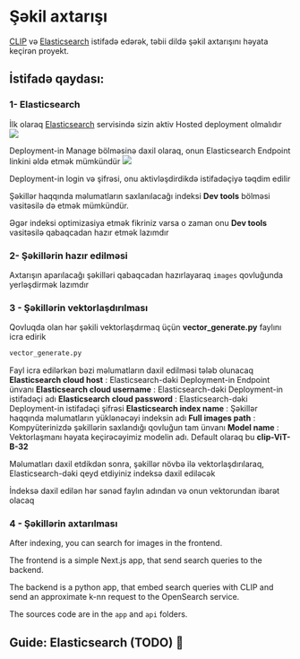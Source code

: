 # Şəkil axtarışı

[CLIP](https://huggingface.co/sentence-transformers/clip-ViT-B-32) və [Elasticsearch](https://www.elastic.co/elasticsearch) istifadə edərək, təbii dildə şəkil axtarışını həyata keçirən proyekt.



## İstifadə qaydası:

### 1- Elasticsearch

İlk olaraq [Elasticsearch](https://cloud.elastic.co/) servisində sizin aktiv Hosted deployment olmalıdır
<img src="https://i.postimg.cc/PqDY7rgM/1.jpg">

Deployment-in Manage bölməsinə daxil olaraq, onun Elasticsearch Endpoint linkini əldə etmək mümkündür
<img src="https://i.postimg.cc/y6hdbSkd/2.jpg">

Deployment-in login və şifrəsi, onu aktivləşdirdikdə istifadəçiyə təqdim edilir

Şəkillər haqqında məlumatların saxlanılacağı indeksi **Dev tools** bölməsi vasitəsilə də etmək mümkündür. 

Əgər indeksi optimizasiya etmək fikriniz varsa o zaman onu **Dev tools** vasitəsilə qabaqcadan hazır etmək lazımdır


### 2- Şəkillərin hazır edilməsi

Axtarışın aparılacağı şəkilləri qabaqcadan hazırlayaraq `images` qovluğunda yerləşdirmək lazımdır

### 3 - Şəkillərin vektorlaşdırılması

Qovluqda olan hər şəkili vektorlaşdırmaq üçün **vector_generate.py** faylını icra edirik

```bash
vector_generate.py
```
Fayl icra edilərkən bəzi məlumatların daxil edilməsi tələb olunacaq
**Elasticsearch cloud host** : Elasticsearch-dəki Deployment-in Endpoint ünvanı
**Elasticsearch cloud username** : Elasticsearch-dəki Deployment-in istifadəçi adı
**Elasticsearch cloud password** : Elasticsearch-dəki Deployment-in istifadəçi şifrəsi
**Elasticsearch index name** : Şəkillər haqqında məlumatların yüklənəcəyi indeksin adı
**Full images path** : Kompyüterinizdə şəkillərin saxlandığı qovluğun tam ünvanı
**Model name** : Vektorlaşmanı həyata keçirəcəyimiz modelin adı. Default olaraq bu **clip-ViT-B-32**

Məlumatları daxil etdikdən sonra, şəkillər növbə ilə vektorlaşdırılaraq, Elasticsearch-dəki qeyd etdiyiniz indeksə daxil ediləcək

İndeksə daxil edilən hər sənəd faylın adından və onun vektorundan ibarət olacaq

### 4 - Şəkillərin axtarılması

After indexing, you can search for images in the frontend.

The frontend is a simple Next.js app, that send search queries to the backend.

The backend is a python app, that embed search queries with CLIP and send an approximate k-nn request to the OpenSearch service.

The sources code are in the `app` and `api` folders.

## Guide: Elasticsearch (TODO) 🚧
